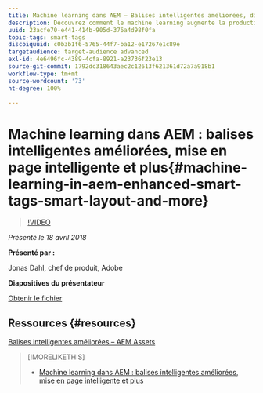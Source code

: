 ```yaml
---
title: Machine learning dans AEM – Balises intelligentes améliorées, disposition intelligente et plus
description: Découvrez comment le machine learning augmente la productivité et déverrouille de nouveaux cas d’utilisation dans la version 6.4 d’Experience Manager
uuid: 23acfe70-e441-414b-905d-376a4d98f0fa
topic-tags: smart-tags
discoiquuid: c0b3b1f6-5765-44f7-ba12-e17267e1c89e
targetaudience: target-audience advanced
exl-id: 4e6496fc-4389-4cfa-8921-a23736f23e13
source-git-commit: 1792dc318643aec2c12613f621361d72a7a918b1
workflow-type: tm+mt
source-wordcount: '73'
ht-degree: 100%

---
```


# Machine learning dans AEM : balises intelligentes améliorées, mise en page intelligente et plus{#machine-learning-in-aem-enhanced-smart-tags-smart-layout-and-more}

>[!VIDEO](https://video.tv.adobe.com/v/22255/?quality=9)

*Présenté le 18 avril 2018*

**Présenté par :**

Jonas Dahl, chef de produit, Adobe

**Diapositives du présentateur**

[Obtenir le fichier](assets/aem+gems+ml+and+ai+in+aem+4+17+18.pdf)

## Ressources {#resources}

[Balises intelligentes améliorées – AEM Assets](https://helpx.adobe.com/fr/experience-manager/6-4/assets/using/enhanced-smart-tags.html)

<!--
[Get back to the Overview](https://helpx.adobe.com/experience-manager/kt/eseminars/gems/aem-index.html)
-->

>[!MORELIKETHIS]
>
>* [Machine learning dans AEM : balises intelligentes améliorées, mise en page intelligente et plus](aem-machine-learning.md)
